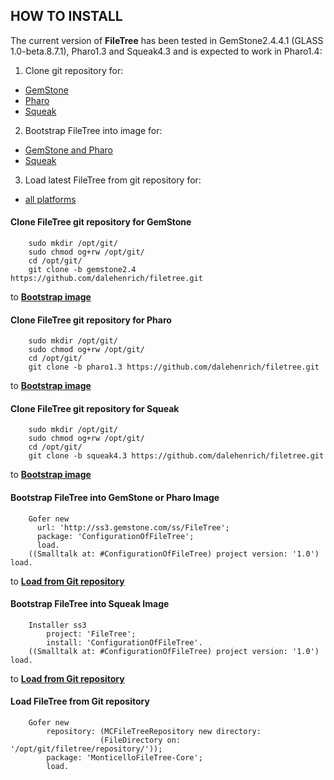 ## HOW TO INSTALL

The current version of **FileTree** has been tested in GemStone2.4.4.1 (GLASS 1.0-beta.8.7.1), Pharo1.3 and Squeak4.3 and is 
expected to work in Pharo1.4:

1. Clone git repository for:
 * [GemStone](#gemstone)
 * [Pharo](#pharo)
 * [Squeak](#squeak)

2. Bootstrap FileTree into image for:
 * [GemStone and Pharo](#bootstrapcommon)
 * [Squeak](#bootstrapsqueak)

3. Load latest FileTree from git repository for:
 * [all platforms](#loadlatest)

#### <a name="gemstone"></a>Clone FileTree git repository for GemStone

```shell
    sudo mkdir /opt/git/
    sudo chmod og+rw /opt/git/
    cd /opt/git/
    git clone -b gemstone2.4 https://github.com/dalehenrich/filetree.git
```

to [**Bootstrap image**](#bootstrapcommon)

#### <a name="pharo"></a>Clone FileTree git repository for Pharo

```shell
    sudo mkdir /opt/git/
    sudo chmod og+rw /opt/git/
    cd /opt/git/
    git clone -b pharo1.3 https://github.com/dalehenrich/filetree.git
```

to [**Bootstrap image**](#bootstrapcommon)

#### <a name="squeak"></a>Clone FileTree git repository for Squeak

```shell
    sudo mkdir /opt/git/
    sudo chmod og+rw /opt/git/
    cd /opt/git/
    git clone -b squeak4.3 https://github.com/dalehenrich/filetree.git
```

to [**Bootstrap image**](#bootstrapsqueak)

#### <a name="bootstrapcommon"></a>Bootstrap FileTree into GemStone or Pharo Image

```Smalltalk
    Gofer new
      url: 'http://ss3.gemstone.com/ss/FileTree';
      package: 'ConfigurationOfFileTree';
      load.
    ((Smalltalk at: #ConfigurationOfFileTree) project version: '1.0') load.  
```

to [**Load from Git repository**](#loadlatest)

#### <a name="bootstrapsqueak"></a>Bootstrap FileTree into Squeak Image

```Smalltalk
    Installer ss3
        project: 'FileTree';
        install: 'ConfigurationOfFileTree'. 
    ((Smalltalk at: #ConfigurationOfFileTree) project version: '1.0') load.
```

to [**Load from Git repository**](#loadlatest)

####  <a name="loadlatest"></a>Load FileTree from Git repository

```Smalltalk
    Gofer new
        repository: (MCFileTreeRepository new directory: 
                    (FileDirectory on: '/opt/git/filetree/repository/'));
        package: 'MonticelloFileTree-Core';
        load.
```

